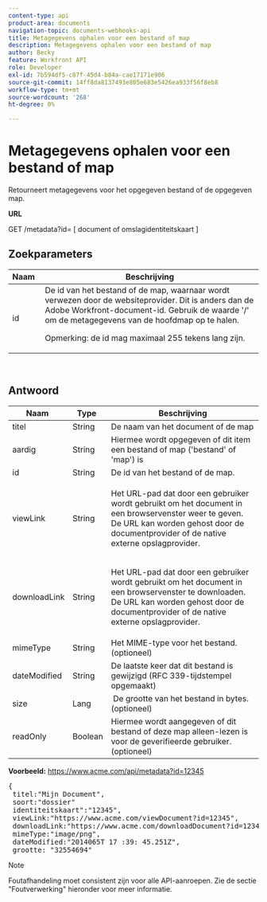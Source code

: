 ```yaml
---
content-type: api
product-area: documents
navigation-topic: documents-webhooks-api
title: Metagegevens ophalen voor een bestand of map
description: Metagegevens ophalen voor een bestand of map
author: Becky
feature: Workfront API
role: Developer
exl-id: 7b594df5-c87f-45d4-b84a-cae17171e906
source-git-commit: 14ff8da8137493e805e683e5426ea933f56f8eb8
workflow-type: tm+mt
source-wordcount: '268'
ht-degree: 0%

---
```



# Metagegevens ophalen voor een bestand of map

Retourneert metagegevens voor het opgegeven bestand of de opgegeven map.

**URL**

GET /metadata?id= [ document of omslagidentiteitskaart ]

## Zoekparameters

<table style="table-layout:auto"> 
 <col> 
 <col> 
 <thead> 
  <tr> 
   <th>Naam </th> 
   <th>Beschrijving</th> 
  </tr> 
 </thead> 
 <tbody> 
  <tr> 
   <td>id</td> 
   <td>De id van het bestand of de map, waarnaar wordt verwezen door de websiteprovider. Dit is anders dan de Adobe Workfront-document-id. Gebruik de waarde '/' om de metagegevens van de hoofdmap op te halen.
   <p>Opmerking: de id mag maximaal 255 tekens lang zijn.</p></td> 
  </tr> 
 </tbody> 
</table>

 

## Antwoord

<table style="table-layout:auto"> 
 <col> 
 <col> 
 <col> 
 <thead> 
  <tr> 
   <th>Naam </th> 
   <th>Type </th> 
   <th>Beschrijving</th> 
  </tr> 
 </thead> 
 <tbody> 
  <tr> 
   <td>titel </td> 
   <td>String </td> 
   <td>De naam van het document of de map</td> 
  </tr> 
  <tr> 
   <td>aardig </td> 
   <td>String </td> 
   <td>Hiermee wordt opgegeven of dit item een bestand of map ('bestand' of 'map') is</td> 
  </tr> 
  <tr> 
   <td>id</td> 
   <td>String </td> 
   <td>De id van het bestand of de map.</td> 
  </tr> 
  <tr> 
   <td>viewLink</td> 
   <td>String </td> 
   <td> <p>Het URL-pad dat door een gebruiker wordt gebruikt om het document in een browservenster weer te geven. De URL kan worden gehost door de documentprovider of de native externe opslagprovider.</p> </td> 
  </tr> 
  <tr> 
   <td>downloadLink</td> 
   <td>String </td> 
   <td> <p>Het URL-pad dat door een gebruiker wordt gebruikt om het document in een browservenster te downloaden. De URL kan worden gehost door de documentprovider of de native externe opslagprovider.</p> </td> 
  </tr> 
  <tr> 
   <td>mimeType</td> 
   <td>String </td> 
   <td>Het MIME-type voor het bestand. (optioneel)</td> 
  </tr> 
  <tr> 
   <td>dateModified</td> 
   <td>String </td> 
   <td>De laatste keer dat dit bestand is gewijzigd (RFC 339-tijdstempel opgemaakt)</td> 
  </tr> 
  <tr> 
   <td>size</td> 
   <td>Lang</td> 
   <td> De grootte van het bestand in bytes. (optioneel)</td> 
  </tr> 
  <tr> 
   <td>readOnly</td> 
   <td>Boolean</td> 
   <td> Hiermee wordt aangegeven of dit bestand of deze map alleen-lezen is voor de geverifieerde gebruiker.(optioneel) </td> 
  </tr> 
 </tbody> 
</table>

**Voorbeeld:** https://www.acme.com/api/metadata?id=12345
<pre>{<br> titel:"Mijn Document", <br> soort:"dossier"<br> identiteitskaart":"12345", <br> viewLink:"https://www.acme.com/viewDocument?id=12345", <br> downloadLink:"https://www.acme.com/downloadDocument?id=12345", <br> mimeType:"image/png", <br> dateModified:"2014065T 17 :39: 45.251Z", <br> grootte: "32554694"<br></pre>

>[!NOTE]
>
>Foutafhandeling moet consistent zijn voor alle API-aanroepen. Zie de sectie &quot;Foutverwerking&quot; hieronder voor meer informatie.
